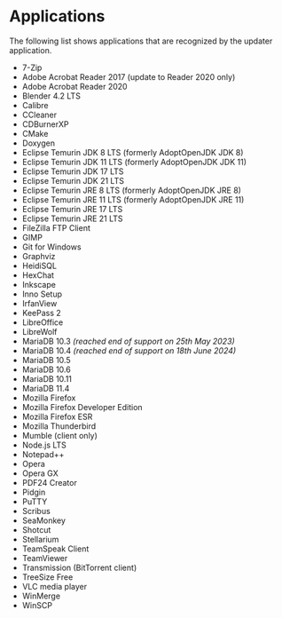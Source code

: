 # Applications

The following list shows applications that are recognized by the updater
application.

* 7-Zip
* Adobe Acrobat Reader 2017 (update to Reader 2020 only)
* Adobe Acrobat Reader 2020
* Blender 4.2 LTS
* Calibre
* CCleaner
* CDBurnerXP
* CMake
* Doxygen
* Eclipse Temurin JDK 8 LTS (formerly AdoptOpenJDK JDK 8)
* Eclipse Temurin JDK 11 LTS (formerly AdoptOpenJDK JDK 11)
* Eclipse Temurin JDK 17 LTS
* Eclipse Temurin JDK 21 LTS
* Eclipse Temurin JRE 8 LTS (formerly AdoptOpenJDK JRE 8)
* Eclipse Temurin JRE 11 LTS (formerly AdoptOpenJDK JRE 11)
* Eclipse Temurin JRE 17 LTS
* Eclipse Temurin JRE 21 LTS
* FileZilla FTP Client
* GIMP
* Git for Windows
* Graphviz
* HeidiSQL
* HexChat
* Inkscape
* Inno Setup
* IrfanView
* KeePass 2
* LibreOffice
* LibreWolf
* MariaDB 10.3 _(reached end of support on 25th May 2023)_
* MariaDB 10.4 _(reached end of support on 18th June 2024)_
* MariaDB 10.5
* MariaDB 10.6
* MariaDB 10.11
* MariaDB 11.4
* Mozilla Firefox
* Mozilla Firefox Developer Edition
* Mozilla Firefox ESR
* Mozilla Thunderbird
* Mumble (client only)
* Node.js LTS
* Notepad++
* Opera
* Opera GX
* PDF24 Creator
* Pidgin
* PuTTY
* Scribus
* SeaMonkey
* Shotcut
* Stellarium
* TeamSpeak Client
* TeamViewer
* Transmission (BitTorrent client)
* TreeSize Free
* VLC media player
* WinMerge
* WinSCP

